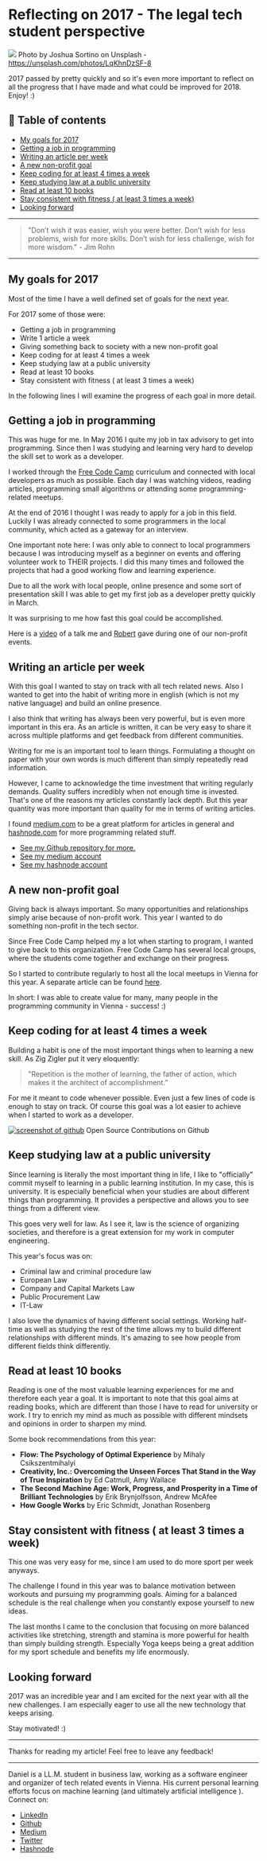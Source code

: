 # Reflecting on 2017 - The legal tech student perspective

[<img src="https://images.unsplash.com/photo-1488229297570-58520851e868?auto=format&fit=crop&w=1498&q=80">](
https://unsplash.com/photos/LqKhnDzSF-8)
Photo by Joshua Sortino on Unsplash - https://unsplash.com/photos/LqKhnDzSF-8

2017 passed by pretty quickly and so it's even more important to reflect on all the progress that I have made and what could be improved for 2018. 
Enjoy! :) 


## 📄 Table of contents

  - [My goals for 2017](#my-goals-for-2017)
  - [Getting a job in programming](#getting-a-job-in-programming)
  - [Writing an article per week](#writing-an-article-per-week)
  - [A new non-profit goal](#a-new-non-profit-goal)
  - [Keep coding for at least 4 times a week](#keep-coding-for-at-least-4-times-a-week)
  - [Keep studying law at a public university](#keep-studying-law-at-a-public-university)
  - [Read at least 10 books](#read-at-least-10-books)
  - [Stay consistent with fitness ( at least 3 times a week)](#stay-consistent-with-fitness--at-least-3-times-a-week)
  - [Looking forward](#looking-forward)


---
>"Don’t wish it was easier, wish you were better. Don’t wish for less problems, wish for more skills. Don’t wish for less challenge, wish for more wisdom." - Jim Rohn
---

## My goals for 2017

Most of the time I have a well defined set of goals for the next year. 

For 2017 some of those were: 
- Getting a job in programming
- Write 1 article a week
- Giving something back to society with a new non-profit goal
- Keep coding for at least 4 times a week
- Keep studying law at a public university
- Read at least 10 books
- Stay consistent with fitness ( at least 3 times a week)

In the following lines I will examine the progress of each goal in more detail.

## Getting a job in programming

This was huge for me. In May 2016 I quite my job in tax advisory to get into programming. Since then I was studying and learning very hard to develop the skill set to work as a developer. 

I worked through the [Free Code Camp](https://www.freecodecamp.org/) curriculum and connected with local developers as much as possible. Each day I was watching videos, reading articles, programming small algorithms or attending some programming-related meetups. 

At the end of 2016 I thought I was ready to apply for a job in this field. Luckily I was already connected to some programmers in the local community, which acted as a gateway for an interview. 

One important note here: I was only able to connect to local programmers because I was introducing myself as a beginner on events and offering volunteer work to THEIR projects. I did this many times and followed the projects that had a good working flow and learning experience. 

Due to all the work with local people, online presence and some sort of presentation skill I was able to get my first job as a developer pretty quickly in March. 

It was surprising to me how fast this goal could be accomplished. 

Here is a [video](https://pusher.com/sessions/meetup/freecodecamp-vienna/from-self-taught-programmer-to-job) of a talk me and [Robert](http://rob.ee/) gave during one of our non-profit events.

## Writing an article per week

With this goal I wanted to stay on track with all tech related news. Also I wanted to get into the habit of writing more in english (which is not my native language) and build an online presence. 

I also think that writing has always been very powerful, but is even more important in this era. As an article is written, it can be very easy to share it across multiple platforms and get feedback from different communities. 

Writing for me is an important tool to learn things. Formulating a thought on paper with your own words is much different than simply repeatedly read information. 

However, I came to acknowledge the time investment that writing regularly demands. Quality suffers incredibly when not enough time is invested. That's one of the reasons my articles constantly lack depth. But this year quantity was more important than quality for me in terms of writing articles.

I found [medium.com](https://medium.com/@ddcreationstudi) to be a great platform for articles in general and [hashnode.com](https://hashnode.com/@DDCreationStudio) for more programming related stuff.

- [See my Github repository for more.](https://github.com/DDCreationStudios/Writing)
- [See my medium account](https://medium.com/@ddcreationstudi)
- [See my hashnode account](https://hashnode.com/@DDCreationStudio)

## A new non-profit goal

Giving back is always important. So many opportunities and relationships simply arise because of non-profit work. 
This year I wanted to do something non-profit in the tech sector.

Since Free Code Camp helped my a lot when starting to program, I wanted to give back to this organization. Free Code Camp has several local groups, where the students come together and exchange on their progress.

So I started to contribute regularly to host all the local meetups in Vienna for this year. A separate article can be found [here](https://medium.com/@ddcreationstudi/reflecting-on-hosting-meetups-in-2017-5d28d1db074d).

In short: I was able to create value for many, many people in the programming community in Vienna - success! :) 

## Keep coding for at least 4 times a week

Building a habit is one of the most important things when to learning a new skill. As Zig Zigler put it very eloquently:

> "Repetition is the mother of learning, the father of action, which makes it the architect of accomplishment.”

For me it meant to code whenever possible. Even just a few lines of code is enough to stay on track. Of course this goal was a lot easier to achieve when I started to work as a developer. 

[![screenshot of github](../assets/REFLECT2017/screenshot.png)](https://github.com/DDCreationStudios) Open Source Contributions on Github

## Keep studying law at a public university

Since learning is literally the most important thing in life, I like to "officially" commit myself to learning in a public learning institution. In my case, this is university. It is especially beneficial when your studies are about different things than programming. It provides a perspective and allows you to see things from a different view. 

This goes very well for law. As I see it, law is the science of organizing societies, and therefore is a great extension for my work in computer engineering.

This year's focus was on:
- Criminal law and criminal procedure law
- European Law
- Company and Capital Markets Law
- Public Procurement Law
- IT-Law

I also love the dynamics of having different social settings. Working half-time as well as studying the rest of the time allows my to build different relationships with different minds. It's amazing to see how people from different fields think differently.

## Read at least 10 books 

Reading is one of the most valuable learning experiences for me and therefore each year a goal. It is important to note that this goal aims at reading books, which are different than those I have to read for university or work. I try to enrich my mind as much as possible with different mindsets and opinions in order to sharpen my mind.

Some book recommendations from this year:
- **Flow: The Psychology of Optimal Experience** by Mihaly Csikszentmihalyi
- **Creativity, Inc.: Overcoming the Unseen Forces That Stand in the Way of True Inspiration** by Ed Catmull, Amy Wallace
- **The Second Machine Age: Work, Progress, and Prosperity in a Time of Brilliant Technologies** by Erik Brynjolfsson, Andrew McAfee
- **How Google Works** by Eric Schmidt, Jonathan Rosenberg

## Stay consistent with fitness ( at least 3 times a week)

This one was very easy for me, since I am used to do more sport per week anyways. 

The challenge I found in this year was to balance motivation between workouts and pursuing my programming goals. Aiming for a balanced schedule is the real challenge when you constantly expose yourself to new ideas. 

The last months I came to the conclusion that focusing on more balanced activities like stretching, strength and stamina is more powerful for health than simply building strength. Especially Yoga keeps being a great addition for my sport schedule and benefits my life enormously.

## Looking forward 

2017 was an incredible year and I am excited for the next year with all the new challenges. I am especially eager to use all the new technology that keeps arising. 

Stay motivated! :) 

---

Thanks for reading my article! Feel free to leave any feedback! 

---

Daniel is a LL.M. student in business law, working as a software engineer and organizer of tech related events in Vienna. 
His current personal learning efforts focus on machine learning (and ultimately artificial intelligence ). Connect on:
- [LinkedIn](https://www.linkedin.com/in/createdd) 
- [Github](https://github.com/DDCreationStudios)
- [Medium](https://medium.com/@ddcreationstudi)
- [Twitter](https://twitter.com/DDCreationStudi)
- [Hashnode](https://hashnode.com/@DDCreationStudio)

<!-- Written by Daniel Deutsch (deudan1010@gmail.com) -->
